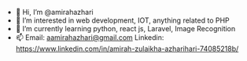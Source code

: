 - 👋 Hi, I’m @amirahazhari
- 👀 I’m interested in web development, IOT, anything related to PHP
- 🌱 I’m currently learning python, react js, Laravel, Image Recognition
- 📫 Email: aamirahazhari@gmail.com 
      Linkedin: https://www.linkedin.com/in/amirah-zulaikha-azharihari-74085218b/

<!---
amirahazhari/amirahazhari is a ✨ special ✨ repository because its `README.md` (this file) appears on your GitHub profile.
You can click the Preview link to take a look at your changes.
--->
